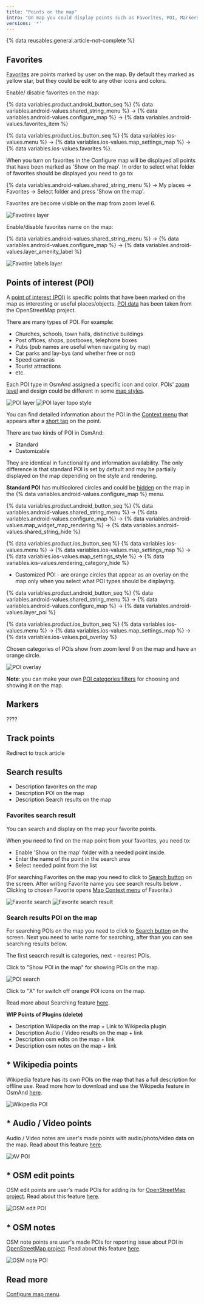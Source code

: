```yaml
---
title: "Points on the map"
intro: "On map you could display points such as Favorites, POI, Markers, Wikipedia, Search results, Audio Video Notes, OSM Edits"
versions: '*'
---
```

{% data reusables.general.article-not-complete %}

## Favorites

[Favorites](/osmand/personal/favorites) are points marked by user on the map. By default they marked as yellow star, but they could be edit to any other icons and colors.

Enable/ disable favorites on the map:

{% data variables.product.android_button_seq %} {% data variables.android-values.shared_string_menu %} → {% data variables.android-values.configure_map %} → {% data variables.android-values.favorites_item %}

{% data variables.product.ios_button_seq %} {% data variables.ios-values.menu %} → {% data variables.ios-values.map_settings_map %} → {% data variables.ios-values.favorites %}.

 When you turn on favorites in the Сonfigure map will be displayed all points that have been marked as 'Show on the map'. In order to select what folder of favorites should be displayed you need to go to:

{% data variables.android-values.shared_string_menu %} → My places  → Favorites → Select folder and press 'Show on the map'.

Favorites are become visible on the map from zoom level 6.

![Favotires layer](/assets/images/map/favorites_layer.png)

Enable/disable favorites name on the map:

{% data variables.android-values.shared_string_menu %} → {% data variables.android-values.configure_map %} → {% data variables.android-values.layer_amenity_label %}

![Favotire labels layer](/assets/images/map/favorite_labels_layer.png) 

## Points of interest (POI)

A [point of interest (POI)](https://en.wikipedia.org/wiki/Point_of_interest) is specific points that have been marked on the map as interesting or useful places/objects. [POI data](https://wiki.openstreetmap.org/wiki/Points_of_interest) has been taken from the OpenStreetMap project.

There are many types of POI. For example: 

- Churches, schools, town halls, distinctive buildings
- Post offices, shops, postboxes, telephone boxes
- Pubs (pub names are useful when navigating by map)
- Car parks and lay-bys (and whether free or not)
- Speed cameras
- Tourist attractions
- etc.

Each POI type in OsmAnd assigned a specific icon and color. POIs' [zoom level](/osmand/map/vector-maps#details) and design could be different in some [map styles](/osmand/map/vector-maps#default-map-styles).

![POI layer](/assets/images/map/poi_layer.png) ![POI layer topo style](/assets/images/map/poi_layer_topo_style.png)

You can find detailed information about the POI in the [Context menu](/osmand/map/map-context-menu) that appears after a [short tap](/osmand/map/map-context-menu#select-an-object-short-tap) on the point.

There are two kinds of POI in OsmAnd:
- Standard
- Customizable

They are identical in functionality and information availability. The only difference is that standard POI is set by default and may be partially displayed on the map depending on the style and rendering. 

**Standard POI** has multicolored circles and could be [hidden](/osmand/map/vector-maps#hide) on the map in the {% data variables.android-values.configure_map %} menu.

{% data variables.product.android_button_seq %} {% data variables.android-values.shared_string_menu %} → {% data variables.android-values.configure_map %} → {% data variables.android-values.map_widget_map_rendering %} → {% data variables.android-values.shared_string_hide %} 

{% data variables.product.ios_button_seq %} {% data variables.ios-values.menu %} → {% data variables.ios-values.map_settings_map %} → {% data variables.ios-values.map_settings_style %} → {% data variables.ios-values.rendering_category_hide %}

- Customized POI - are orange circles that appear as an overlay on the map only when you select what  POI types should be displaying. 

{% data variables.product.android_button_seq %} {% data variables.android-values.shared_string_menu %} → {% data variables.android-values.configure_map %} → {% data variables.android-values.layer_poi %}

{% data variables.product.ios_button_seq %} {% data variables.ios-values.menu %} → {% data variables.ios-values.map_settings_map %} → {% data variables.ios-values.poi_overlay %}

Chosen categories of POIs show from zoom level 9 on the map and have an orange circle. 

![POI overlay](/assets/images/map/poi_overlay.png)

**Note**: you can make your own [POI categories filters](/osmand/search/custom-poi-search) for choosing and showing it on the map.


## Markers

????

## Track points

Redirect to track article

## Search results

- Description favorites on the map
- Description POI on the map
- Description Search results on the map

### Favorites search result

You can search and display on the map your favorite points.

When you need to find  on the map point from your favorites, you need to:
- Enable 'Show on the map' folder with a needed point inside.
- Enter the name of the point in the search area
- Select needed point from the list 

(For searching Favorites on the map you need to click to [Search button](/osmand/widgets/map-buttons#search) on the screen. After writing Favorite name you see search results below . Clicking to chosen Favorite opens [Map Context menu](/osmand/map/map-context-menu) of Favorite.)

![Favorite search](/assets/images/map/favorite_search.png) ![Favorite search result](/assets/images/map/favorite_search_result.png)

### Search results POI on the map

For searching POIs on the map you need to click to [Search button](/osmand/widgets/map-buttons#search) on the screen. Next you need to write name for searching, after than you can see searching results below.

The first seacrch result is categories, next - nearest POIs.

Click to "Show POI in the map" for showing POIs on the map.

![POI search](/assets/images/map/poi_search.png)

Click to "X" for switch off orange POI icons on the map.

Read more about Searching feature [here](/osmand/search).


**WIP Points of Plugins (delete)**

- Description Wikipedia  on the map + Link to Wikipedia plugin
- Description Audio / Video results on the map + link
- Description osm edits on the map + link
- Description osm notes on the map + link

## * Wikipedia points

Wikipedia feature has its own POIs on the map that has a full description for offline use. Read more how to download and use the Wikipedia feature in OsmAnd [here](osmand/plugins/wikipedia).

![Wikipedia POI](/assets/images/map/wikipedia_poi.png)

## * Audio / Video points

Audio / Video notes are user's made points with audio/photo/video data on the map. Read about this feature [here](/osmand/plugins/audio-video-notes).

![AV POI](/assets/images/map/av_poi.png)

## * OSM edit points 

OSM edit points are user's made POIs for adding its for [OpenStreetMap project](https://www.openstreetmap.org/). Read about this feature [here](/osmand/plugins/osm-editing).

![OSM edit POI](/assets/images/map/osm_edit_poi.png)

## * OSM notes 

OSM note points are user's made POIs for reporting issue about POI in [OpenStreetMap project](https://www.openstreetmap.org/). Read about this feature [here](/osmand/plugins/osm-editing#how-to-report-a-mistake).

![OSM note POI](/assets/images/map/osm_note_poi.png)

## Read more
  [Configure map menu](/osmand/map/configure-map-menu).
